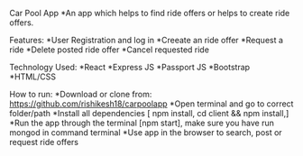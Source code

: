 Car Pool App
*An app which helps to find ride offers or helps to create ride offers.

Features:
*User Registration and log in
*Creeate an ride offer
*Request a ride
*Delete posted ride offer
*Cancel requested ride

Technology Used:
*React
*Express JS
*Passport JS
*Bootstrap
*HTML/CSS

How to run:
*Download or clone from: https://github.com/rishikesh18/carpoolapp
*Open terminal and go to correct folder/path
*Install all dependencies [ npm install, cd client && npm install,]
*Run the app through the terminal [npm start], make sure you have run mongod in command terminal
*Use app in the browser to search, post or request ride offers
